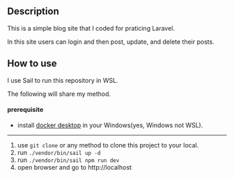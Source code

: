 ## Description

This is a simple blog site that I coded for praticing Laravel.

In this site users can login and then post, update, and delete their posts.

## How to use

I use Sail to run this repository in WSL.

The following will share my method.

#### prerequisite
 - install [docker desktop](https://www.docker.com/products/docker-desktop/) in your Windows(yes, Windows not WSL).

---

1. use `git clone` or any method to clone this project to your local.
2. run `./vendor/bin/sail up -d`
3. run `./vendor/bin/sail npm run dev`
4. open browser and go to  http://localhost

